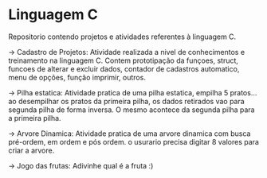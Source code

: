 # Linguagem C
Repositorio contendo projetos e atividades referentes à linguagem C.

-> Cadastro de Projetos:
Atividade realizada a nivel de conhecimentos e treinamento na linguagem C. Contem prototipação da funçoes, struct, funcoes de alterar e excluir dados, contador de cadastros automatico, menu de opções, função imprimir, outros.

-> Pilha estatica:
Atividade pratica de uma pilha estatica, empilha 5 pratos... ao desempilhar os pratos da primeira pilha, os dados retirados vao para segunda pilha de forma inversa.
O mesmo acontece da segunda pilha para a primeira pilha.

-> Arvore Dinamica:
Atividade pratica de uma arvore dinamica com busca pré-ordem, em ordem e pós ordem. o usurario precisa digitar 8 valores para criar a arvore. 

-> Jogo das frutas:
Adivinhe qual é a fruta :)
